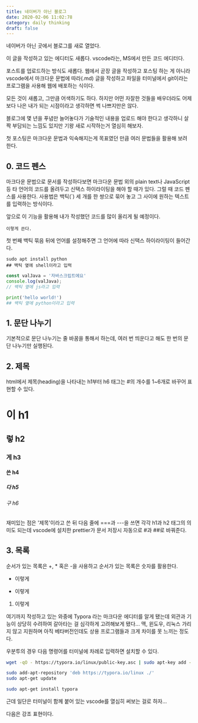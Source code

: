 ```yaml
---
title: 네이버가 아닌 블로그
date: 2020-02-06 11:02:78
category: daily thinking
draft: false
---
```


네이버가 아닌 곳에서 블로그를 새로 열었다.

이 글을 작성하고 있는 에디터도 새롭다. vscode라는, MS에서 만든 코드 에디터다.

포스트를 업로드하는 방식도 새롭다. 웹에서 곧장 글을 작성하고 포스팅 하는 게 아니라 vscode에서 마크다운 문법에 따라(.md) 글을 작성하고 파일을 터미널에서 git이라는 프로그램을 사용해 웹에 배포하는 식이다.

모든 것이 새롭고, 그만큼 어색하기도 하다. 하지만 어떤 자잘한 것들을 배우더라도 어제보다 나은 내가 되는 시점이라고 생각하면 썩 나쁘지만은 않다.

블로그에 몇 년을 푸념만 늘어놓다가 기술적인 내용을 업로드 해야 한다고 생각하니 살짝 부담되는 느낌도 있지만 기왕 새로 시작하는거 열심히 해보자.

첫 포스팅은 마크다운 문법과 익숙해지는게 목표였던 만큼 여러 문법들을 활용해 보려 한다.

## 0. 코드 펜스

마크다운 문법으로 문서를 작성하다보면 마크다운 문법 외의 plain text나 JavaScript 등 타 언어의 코드를 올려두고 신택스 하이라이팅을 해야 할 때가 있다. 그럴 때 코드 펜스를 사용한다. 사용법은 백틱(`) 세 개를 한 쌍으로 묶어 놓고 그 사이에 원하는 텍스트를 입력하는 방식이다.

앞으로 이 기능을 활용해 내가 작성했던 코드를 많이 올리게 될 예정이다.

```
이렇게 쓴다.
```

첫 번째 백틱 묶음 뒤에 언어를 설정해주면 그 언어에 따라 신택스 하이라이팅이 들어간다.

```shell
sudo apt install python
## 백틱 옆에 shell이라고 입력
```

```js
const valJava = '자바스크립트에요'
console.log(valJava);
// 백틱 옆에 js라고 입력
```

```python
print('hello world!')
## 백틱 옆에 python이라고 입력
```

## 1. 문단 나누기

기본적으로 문단 나누기는 줄 바꿈을 통해서 하는데, 여러 번 띄운다고 해도 한 번의 문단 나누기만 실행된다.

## 2. 제목

html에서 제목(heading)을 나타내는 h1부터 h6 태그는 #의 개수를 1~6개로 바꾸어 표현할 수 있다.

# 이 h1

## 렇 h2

### 게 h3

#### 쓴 h4

##### 다 h5

###### 구 h6

재미있는 점은 '제목'이라고 쓴 뒤 다음 줄에 ===과 ---을 쓰면 각각 h1과 h2 태그의 의미도 되는데 vscode에 설치한 prettier가 문서 저장시 자동으로 #과 ##로 바꿔준다.

## 3. 목록

순서가 있는 목록은 +, * 혹은 -을 사용하고 순서가 있는 목록은 숫자를 활용한다.

* 이렇게
- 이렇게
1. 이렇게

여기까지 작성하고 있는 와중에 Typora 라는 마크다운 에디터를 알게 됐는데 외관과 기능이 상당히 수려하여 갈아타는 걸 심각하게 고려해보게 됐다... 맥, 윈도우, 리눅스 가리지 않고 지원하며 아직 베타버전인데도 상용 프로그램들과 크게 차이를 못 느끼는 정도다.

우분투의 경우 다음 명령어를 터미널에 차례로 입력하면 설치할 수 있다.

```sh
wget -qO - https://typora.io/linux/public-key.asc | sudo apt-key add -

sudo add-apt-repository 'deb https://typora.io/linux ./'
sudo apt-get update

sudo apt-get install typora
```

근데 일단은 터미널이 함께 붙어 있는 vscode를 열심히 써보는 걸로 하자...

다음은 강조 표현이다.

